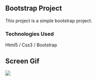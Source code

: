<h2>Bootstrap Project</h2>

This project is a simple bootstrap project.

<h3>Technologies Used</h3>

Html5 / Css3 / Bootstrap

<h2>Screen Gif</h2>

![](Bootstrap-project.gif)
